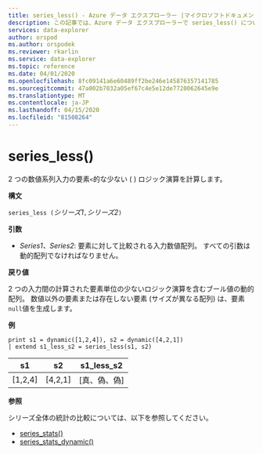 ```yaml
---
title: series_less() - Azure データ エクスプローラー |マイクロソフトドキュメント
description: この記事では、Azure データ エクスプローラーで series_less() について説明します。
services: data-explorer
author: orspod
ms.author: orspodek
ms.reviewer: rkarlin
ms.service: data-explorer
ms.topic: reference
ms.date: 04/01/2020
ms.openlocfilehash: 8fc09141a6e60489ff2be246e145876357141785
ms.sourcegitcommit: 47a002b7032a05ef67c4e5e12de7720062645e9e
ms.translationtype: MT
ms.contentlocale: ja-JP
ms.lasthandoff: 04/15/2020
ms.locfileid: "81508264"
---
```

# <a name="series_less"></a>series_less()

2 つの数値系列入力の要素`<`的な少ない ( ) ロジック演算を計算します。

**構文**

`series_less (`*シリーズ1*`,`*シリーズ2*`)`

**引数**

* *Series1、Series2*: 要素に対して比較される入力数値配列。 すべての引数は動的配列でなければなりません。 

**戻り値**

2 つの入力間の計算された要素単位の少ないロジック演算を含むブール値の動的配列。 数値以外の要素または存在しない要素 (サイズが異なる配列) は、要素`null`値を生成します。

**例**

```kusto
print s1 = dynamic([1,2,4]), s2 = dynamic([4,2,1])
| extend s1_less_s2 = series_less(s1, s2)
```

|s1|s2|s1_less_s2|
|---|---|---|
|[1,2,4]|[4,2,1]|[真、偽、偽]|

**参照**

シリーズ全体の統計の比較については、以下を参照してください。
* [series_stats()](series-statsfunction.md)
* [series_stats_dynamic()](series-stats-dynamicfunction.md)